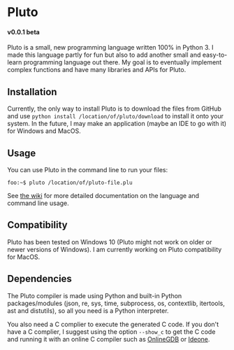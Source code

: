 # Pluto
#### v0.0.1 beta
Pluto is a small, new programming language written 100% in Python 3. I made this language partly for fun but also to add another small and easy-to-learn programming language out there. My goal is to eventually implement complex functions and have many libraries and APIs for Pluto.

## Installation
Currently, the only way to install Pluto is to download the files from GitHub and use `python install /location/of/pluto/download` to install it onto your system.
In the future, I may make an application (maybe an IDE to go with it) for Windows and MacOS.

## Usage
You can use Pluto in the command line to run your files:
```console
foo:~$ pluto /location/of/pluto-file.plu
```

See [the wiki](https://github.com/lukarao/Pluto/wiki) for more detailed documentation on the language and command line usage.

## Compatibility
Pluto has been tested on Windows 10 (Pluto might not work on older or newer versions of Windows). I am currently working on Pluto compatibility for MacOS. 

## Dependencies
The Pluto compiler is made using Python and built-in Python packages/modules (json, re, sys, time, subprocess, os, contextlib, itertools, ast and distutils), so all you need is a Python interpreter. 

You also need a C complier to execute the generated C code. If you don't have a C complier, I suggest using the option `--show_c` to get the C code and running it with an online C compiler such as [OnlineGDB](https://www.onlinegdb.com/) or [Ideone](https://ideone.com/).
